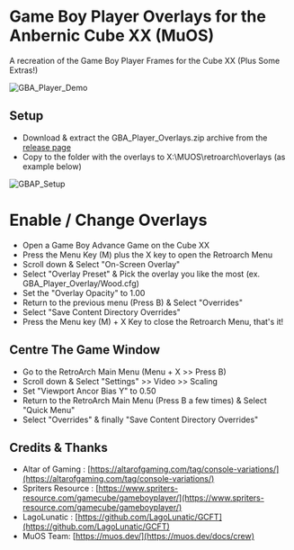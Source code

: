 # Game Boy Player Overlays for the Anbernic Cube XX (MuOS)

A recreation of the Game Boy Player Frames for the Cube XX (Plus Some Extras!)

![GBA_Player_Demo](https://github.com/user-attachments/assets/772989c7-9f2c-439e-8331-c14f10c3e8b2)

## Setup

- Download & extract the GBA_Player_Overlays.zip archive from the [release page](https://github.com/acatone-git/Game_Boy_Player_Overlays_CubeXX/releases)
- Copy to the folder with the overlays to X:\MUOS\retroarch\overlays (as example below)
   
![GBAP_Setup](https://github.com/user-attachments/assets/f2167434-059d-408d-bf00-6f858289f949)

# Enable / Change Overlays

- Open a Game Boy Advance Game on the Cube XX
- Press the Menu Key (M) plus the X key to open the Retroarch Menu
- Scroll down & Select "On-Screen Overlay"
- Select "Overlay Preset" & Pick the overlay you like the most (ex. GBA_Player_Overlay/Wood.cfg)
- Set the "Overlay Opacity" to 1.00
- Return to the previous menu (Press B) & Select "Overrides"
- Select "Save Content Directory Overrides"
- Press the Menu key (M) + X Key to close the Retroarch Menu, that's it!

## Centre The Game Window

- Go to the RetroArch Main Menu (Menu + X >> Press B)
- Scroll down & Select "Settings" >> Video >> Scaling
- Set "Viewport Ancor Bias Y" to 0.50
- Return to the RetroArch Main Menu (Press B a few times) & Select "Quick Menu"
- Select "Overrides" & finally "Save Content Directory Overrides"

## Credits & Thanks

- Altar of Gaming : [https://altarofgaming.com/tag/console-variations/](https://altarofgaming.com/tag/console-variations/)
- Spriters Resource : [https://www.spriters-resource.com/gamecube/gameboyplayer/](https://www.spriters-resource.com/gamecube/gameboyplayer/)
- LagoLunatic : [https://github.com/LagoLunatic/GCFT](https://github.com/LagoLunatic/GCFT)
- MuOS Team: [https://muos.dev/](https://muos.dev/docs/crew)
